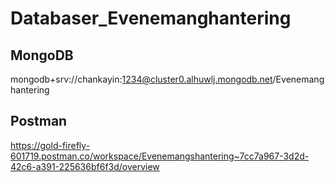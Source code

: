 # Databaser_Evenemanghantering

## MongoDB

mongodb+srv://chankayin:1234@cluster0.alhuwlj.mongodb.net/Evenemanghantering

## Postman

https://gold-firefly-601719.postman.co/workspace/Evenemangshantering~7cc7a967-3d2d-42c6-a391-225636bf6f3d/overview

